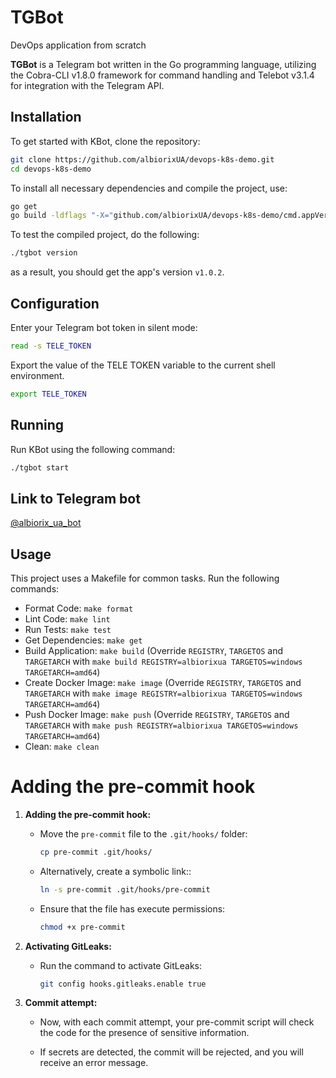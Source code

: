 # TGBot

DevOps application from scratch

**TGBot** is a Telegram bot written in the Go programming language, utilizing the Cobra-CLI v1.8.0 framework for command handling and Telebot v3.1.4 for integration with the Telegram API.

## Installation  

To get started with KBot, clone the repository:

```bash
git clone https://github.com/albiorixUA/devops-k8s-demo.git
cd devops-k8s-demo
```

To install all necessary dependencies and compile the project, use:

```bash
go get
go build -ldflags "-X="github.com/albiorixUA/devops-k8s-demo/cmd.appVersion=v1.0.2
```

To test the compiled project, do the following:

```bash
./tgbot version
```

as a result, you should get the app's version `v1.0.2`.

## Configuration

Enter your Telegram bot token in silent mode:

```bash
read -s TELE_TOKEN
```

Export the value of the TELE TOKEN variable to the current shell environment.

```bash
export TELE_TOKEN
```

## Running

Run KBot using the following command:

```bash
./tgbot start
```

## Link to Telegram bot

[@albiorix_ua_bot](https://t.me/albiorix_ua_bot)

## Usage

This project uses a Makefile for common tasks. Run the following commands:

- Format Code: `make format`
- Lint Code: `make lint`
- Run Tests: `make test`
- Get Dependencies: `make get`
- Build Application: `make build` (Override `REGISTRY`, `TARGETOS` and `TARGETARCH` with `make build REGISTRY=albiorixua TARGETOS=windows TARGETARCH=amd64`)
- Create Docker Image: `make image` (Override `REGISTRY`, `TARGETOS` and `TARGETARCH` with `make image REGISTRY=albiorixua TARGETOS=windows TARGETARCH=amd64`)
- Push Docker Image: `make push` (Override `REGISTRY`, `TARGETOS` and `TARGETARCH` with `make push REGISTRY=albiorixua TARGETOS=windows TARGETARCH=amd64`)
- Clean: `make clean`

# Adding the pre-commit hook

1. **Adding the pre-commit hook:**
   - Move the `pre-commit` file to the `.git/hooks/` folder:

     ```bash
     cp pre-commit .git/hooks/
     ```

   - Alternatively, create a symbolic link::

     ```bash
     ln -s pre-commit .git/hooks/pre-commit
     ```

   - Ensure that the file has execute permissions:

     ```bash
     chmod +x pre-commit
     ```  

3. **Activating GitLeaks:**
   - Run the command to activate GitLeaks:

     ```bash
     git config hooks.gitleaks.enable true
     ```

4. **Commit attempt:**
   - Now, with each commit attempt, your pre-commit script will check the code for the presence of sensitive information.

   - If secrets are detected, the commit will be rejected, and you will receive an error message.
